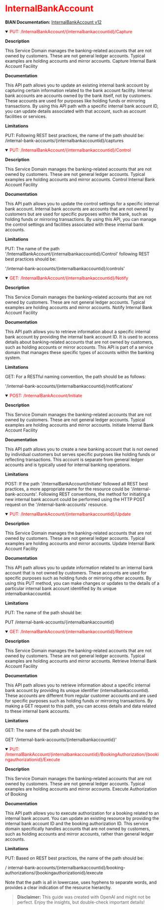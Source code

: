 <h1 style='color:red;'>InternalBankAccount</h1>

**BIAN Documentation:** [InternalBankAccount v12](https://app.swaggerhub.com/apis/BIAN-3/InternalBankAccount/12.0.0)

<details open>
  <summary><span style='color:red;'>PUT: /InternalBankAccount/{internalbankaccountid}/Capture</span></summary>

  **Description**

  This Service Domain manages the banking-related accounts that are not owned by customers. These are not general ledger accounts. Typical examples are holding accounts and mirror accounts. Capture Internal Bank Account Facility

  **Documentation**

  This API path allows you to update an existing internal bank account by capturing certain information related to the bank account facility. Internal bank accounts are accounts owned by the bank itself, not by customers. These accounts are used for purposes like holding funds or mirroring transactions. By using this API path with a specific internal bank account ID, you can update details associated with that account, such as account facilities or services.

  **Limitations**

  PUT: Following REST best practices, the name of the path should be: /internal-bank-accounts/{internalbankaccountid}/captures

</details>

<details open>
  <summary><span style='color:red;'>PUT: /InternalBankAccount/{internalbankaccountid}/Control</span></summary>

  **Description**

  This Service Domain manages the banking-related accounts that are not owned by customers. These are not general ledger accounts. Typical examples are holding accounts and mirror accounts. Control Internal Bank Account Facility

  **Documentation**

  This API path allows you to update the control settings for a specific internal bank account. Internal bank accounts are accounts that are not owned by customers but are used for specific purposes within the bank, such as holding funds or mirroring transactions. By using this API, you can manage the control settings and facilities associated with these internal bank accounts.

  **Limitations**

  PUT: The name of the path '/InternalBankAccount/{internalbankaccountid}/Control' following REST best practices should be:

'/internal-bank-accounts/{internalbankaccountid}/controls'

</details>

<details open>
  <summary><span style='color:red;'>GET: /InternalBankAccount/{internalbankaccountid}/Notify</span></summary>

  **Description**

  This Service Domain manages the banking-related accounts that are not owned by customers. These are not general ledger accounts. Typical examples are holding accounts and mirror accounts. Notify Internal Bank Account Facility

  **Documentation**

  This API path allows you to retrieve information about a specific internal bank account by providing the internal bank account ID. It is used to access details about banking-related accounts that are not owned by customers, such as holding accounts or mirror accounts. This API is part of a service domain that manages these specific types of accounts within the banking system.

  **Limitations**

  GET: For a RESTful naming convention, the path should be as follows:

'/internal-bank-accounts/{internalbankaccountid}/notifications'

</details>

<details open>
  <summary><span style='color:red;'>POST: /InternalBankAccount/Initiate</span></summary>

  **Description**

  This Service Domain manages the banking-related accounts that are not owned by customers. These are not general ledger accounts. Typical examples are holding accounts and mirror accounts. Initiate Internal Bank Account Facility

  **Documentation**

  This API path allows you to create a new banking account that is not owned by individual customers but serves specific purposes like holding funds or reflecting transactions. This account is separate from general ledger accounts and is typically used for internal banking operations.

  **Limitations**

  POST: If the path '/InternalBankAccount/Initiate' followed all REST best practices, a more appropriate name for the resource could be '/internal-bank-accounts'. Following REST conventions, the method for initiating a new internal bank account could be performed using the HTTP POST request on the '/internal-bank-accounts' resource.

</details>

<details open>
  <summary><span style='color:red;'>PUT: /InternalBankAccount/{internalbankaccountid}/Update</span></summary>

  **Description**

  This Service Domain manages the banking-related accounts that are not owned by customers. These are not general ledger accounts. Typical examples are holding accounts and mirror accounts. Update Internal Bank Account Facility

  **Documentation**

  This API path allows you to update information related to an internal bank account that is not owned by customers. These accounts are used for specific purposes such as holding funds or mirroring other accounts. By using this PUT method, you can make changes or updates to the details of a particular internal bank account identified by its unique internalbankaccountid.

  **Limitations**

  PUT: The name of the path should be:

PUT /internal-bank-accounts/{internalbankaccountid}

</details>

<details open>
  <summary><span style='color:red;'>GET: /InternalBankAccount/{internalbankaccountid}/Retrieve</span></summary>

  **Description**

  This Service Domain manages the banking-related accounts that are not owned by customers. These are not general ledger accounts. Typical examples are holding accounts and mirror accounts. Retrieve Internal Bank Account Facility

  **Documentation**

  This API path allows you to retrieve information about a specific internal bank account by providing its unique identifier (internalbankaccountid). These accounts are different from regular customer accounts and are used for specific purposes such as holding funds or mirroring transactions. By making a GET request to this path, you can access details and data related to these internal bank accounts.

  **Limitations**

  GET: The name of the path should be:

GET '/internal-bank-accounts/{internalbankaccountid}'

</details>

<details open>
  <summary><span style='color:red;'>PUT: /InternalBankAccount/{internalbankaccountid}/BookingAuthorization/{bookingauthorizationid}/Execute</span></summary>

  **Description**

  This Service Domain manages the banking-related accounts that are not owned by customers. These are not general ledger accounts. Typical examples are holding accounts and mirror accounts. Execute Authorization of Booking

  **Documentation**

  This API path allows you to execute authorization for a booking related to an internal bank account. You can update an existing resource by providing the internal bank account ID and the booking authorization ID. This service domain specifically handles accounts that are not owned by customers, such as holding accounts and mirror accounts, rather than general ledger accounts.

  **Limitations**

  PUT: Based on REST best practices, the name of the path should be:

/ internal-bank-accounts/{internalbankaccountid}/booking-authorizations/{bookingauthorizationid}/execute

Note that the path is all in lowercase, uses hyphens to separate words, and provides a clear indication of the resource hierarchy.

</details>

> **Disclaimer:** This guide was created with OpenAI and might not be perfect. Enjoy the insights, but double-check important details!
